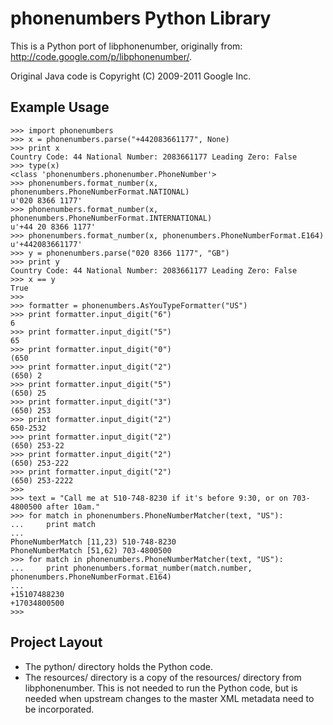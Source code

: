 phonenumbers Python Library
===========================

This is a Python port of libphonenumber, originally from:
  http://code.google.com/p/libphonenumber/.

Original Java code is Copyright (C) 2009-2011 Google Inc.

Example Usage
-------------

    >>> import phonenumbers
    >>> x = phonenumbers.parse("+442083661177", None)
    >>> print x
    Country Code: 44 National Number: 2083661177 Leading Zero: False
    >>> type(x)
    <class 'phonenumbers.phonenumber.PhoneNumber'>
    >>> phonenumbers.format_number(x, phonenumbers.PhoneNumberFormat.NATIONAL)
    u'020 8366 1177'
    >>> phonenumbers.format_number(x, phonenumbers.PhoneNumberFormat.INTERNATIONAL)
    u'+44 20 8366 1177'
    >>> phonenumbers.format_number(x, phonenumbers.PhoneNumberFormat.E164)
    u'+442083661177'
    >>> y = phonenumbers.parse("020 8366 1177", "GB")
    >>> print y
    Country Code: 44 National Number: 2083661177 Leading Zero: False
    >>> x == y
    True
    >>>
    >>> formatter = phonenumbers.AsYouTypeFormatter("US")
    >>> print formatter.input_digit("6")
    6
    >>> print formatter.input_digit("5")
    65
    >>> print formatter.input_digit("0")
    (650
    >>> print formatter.input_digit("2")
    (650) 2
    >>> print formatter.input_digit("5")
    (650) 25
    >>> print formatter.input_digit("3")
    (650) 253
    >>> print formatter.input_digit("2")
    650-2532
    >>> print formatter.input_digit("2")
    (650) 253-22
    >>> print formatter.input_digit("2")
    (650) 253-222
    >>> print formatter.input_digit("2")
    (650) 253-2222
    >>>
    >>> text = "Call me at 510-748-8230 if it's before 9:30, or on 703-4800500 after 10am."
    >>> for match in phonenumbers.PhoneNumberMatcher(text, "US"):
    ...     print match
    ... 
    PhoneNumberMatch [11,23) 510-748-8230
    PhoneNumberMatch [51,62) 703-4800500
    >>> for match in phonenumbers.PhoneNumberMatcher(text, "US"):
    ...     print phonenumbers.format_number(match.number, phonenumbers.PhoneNumberFormat.E164)
    ... 
    +15107488230
    +17034800500
    >>>

Project Layout
--------------
* The python/ directory holds the Python code.
* The resources/ directory is a copy of the resources/
  directory from libphonenumber.  This is not needed
  to run the Python code, but is needed when upstream
  changes to the master XML metadata need to be 
  incorporated.